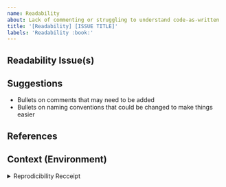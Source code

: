 ```yaml
---
name: Readability
about: Lack of commenting or struggling to understand code-as-written
title: '[Readability] [ISSUE TITLE]'
labels: 'Readability :book:'
---
```


<!--- Provide a general summary of the issue in the Title above -->

## Readability Issue(s)
<!--- Provide links to where you see lack of comments or hard to read code --->
<!--- Be specific about what and where you don't understand something fully --->

## Suggestions
<!--- Write out guidance for things that could be added. See below --->

* Bullets on comments that may need to be added
* Bullets on naming conventions that could be changed to make things easier

## References
<!--- If there's any sites or references you would recommend, link to it here -->

## Context (Environment)
<!--- copy and paste results from the r chunk below if doing from within Github Issues --->

<details><summary>Reprodicibility Recceipt</summary>

```r
# Datetime
Sys.time()

# Repo
git2r::repository()

# Session Info
sessioninfo::session_info()
```

</details>
